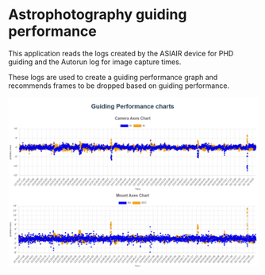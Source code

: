 # Astrophotography guiding performance
This application reads the logs created by the ASIAIR device for PHD guiding and the Autorun log for image capture times.

These logs are used to create a guiding performance graph and recommends frames to be dropped based on guiding performance.

![example](images/example.png)